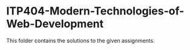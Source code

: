 # ITP404-Modern-Technologies-of-Web-Development

This folder contains the solutions to the given assignments. 
